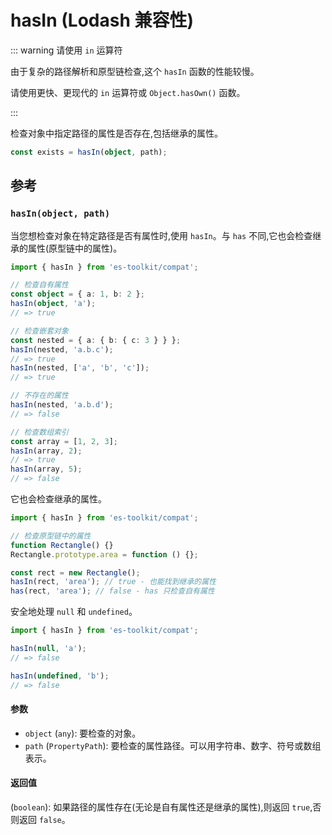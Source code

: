 # hasIn (Lodash 兼容性)

::: warning 请使用 `in` 运算符

由于复杂的路径解析和原型链检查,这个 `hasIn` 函数的性能较慢。

请使用更快、更现代的 `in` 运算符或 `Object.hasOwn()` 函数。

:::

检查对象中指定路径的属性是否存在,包括继承的属性。

```typescript
const exists = hasIn(object, path);
```

## 参考

### `hasIn(object, path)`

当您想检查对象在特定路径是否有属性时,使用 `hasIn`。与 `has` 不同,它也会检查继承的属性(原型链中的属性)。

```typescript
import { hasIn } from 'es-toolkit/compat';

// 检查自有属性
const object = { a: 1, b: 2 };
hasIn(object, 'a');
// => true

// 检查嵌套对象
const nested = { a: { b: { c: 3 } } };
hasIn(nested, 'a.b.c');
// => true
hasIn(nested, ['a', 'b', 'c']);
// => true

// 不存在的属性
hasIn(nested, 'a.b.d');
// => false

// 检查数组索引
const array = [1, 2, 3];
hasIn(array, 2);
// => true
hasIn(array, 5);
// => false
```

它也会检查继承的属性。

```typescript
import { hasIn } from 'es-toolkit/compat';

// 检查原型链中的属性
function Rectangle() {}
Rectangle.prototype.area = function () {};

const rect = new Rectangle();
hasIn(rect, 'area'); // true - 也能找到继承的属性
has(rect, 'area'); // false - has 只检查自有属性
```

安全地处理 `null` 和 `undefined`。

```typescript
import { hasIn } from 'es-toolkit/compat';

hasIn(null, 'a');
// => false

hasIn(undefined, 'b');
// => false
```

#### 参数

- `object` (`any`): 要检查的对象。
- `path` (`PropertyPath`): 要检查的属性路径。可以用字符串、数字、符号或数组表示。

#### 返回值

(`boolean`): 如果路径的属性存在(无论是自有属性还是继承的属性),则返回 `true`,否则返回 `false`。
